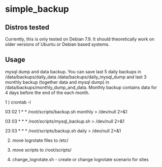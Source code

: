 # simple_backup

Distros tested
------------
Currently, this is only tested on Debian 7.9. It should theoretically work on older versions of Ubuntu or Debian based systems.

Usage
------------

mysql dump and data backup. You can save last 5 daily backups in /data/backups/daily_data /data/backups/daily_mysql_dump and last 3 monthly backup (together data and mysql dump) in /data/backups/monthly_dump_and_data. Monthly backup contains data for 4 days before the end of the each month.

1 ) crontab -l

03 02 1 * *     /root/scripts/backup.sh monthly > /dev/null 2>&1

03 03 * * *     /root/scripts/mysql_backup.sh > /dev/null 2>&1

23 03 * * *     /root/scripts/backup.sh daily > /dev/null 2>&1

2) move logrotate files to /etc/

3) move scripts to /root/scripts/

4) change_logrotate.sh - create or change logrotate scenario for sites 
